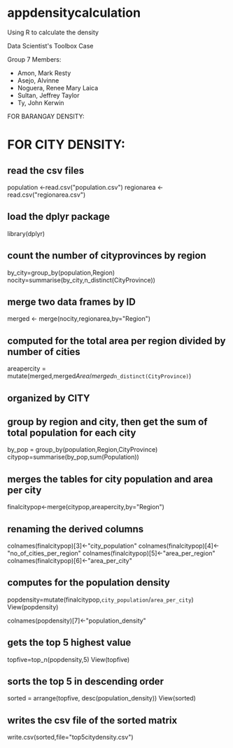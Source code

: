 # appdensitycalculation
Using R to calculate the density

Data Scientist's Toolbox Case

Group 7
Members:
- Amon, Mark Resty 
- Asejo, Alvinne
- Noguera, Renee Mary Laica
- Sultan, Jeffrey Taylor
- Ty, John Kerwin


FOR BARANGAY DENSITY:


# FOR CITY DENSITY:
## read the csv files
population <-read.csv("population.csv")
regionarea <-read.csv("regionarea.csv")

## load the dplyr package
library(dplyr)

## count the number of cityprovinces by region
by_city=group_by(population,Region)
nocity=summarise(by_city,n_distinct(CityProvince))

## merge two data frames by ID
merged <- merge(nocity,regionarea,by="Region")

## computed for the total area per region divided by number of cities
areapercity = mutate(merged,merged$Area/merged$`n_distinct(CityProvince)`)

## organized by CITY 
## group by region and city, then get the sum of total population for each city
by_pop = group_by(population,Region,CityProvince)
citypop=summarise(by_pop,sum(Population))

## merges the tables for city population and area per city
finalcitypop<-merge(citypop,areapercity,by="Region")

## renaming the derived columns
colnames(finalcitypop)[3]<-"city_population"
colnames(finalcitypop)[4]<-"no_of_cities_per_region"
colnames(finalcitypop)[5]<-"area_per_region"
colnames(finalcitypop)[6]<-"area_per_city"

## computes for the population density
popdensity=mutate(finalcitypop,`city_population`/`area_per_city`)
View(popdensity)

colnames(popdensity)[7]<-"population_density"

## gets the top 5 highest value
topfive=top_n(popdensity,5)
View(topfive)

## sorts the top 5 in descending order
sorted = arrange(topfive, desc(population_density))
View(sorted)

## writes the csv file of the sorted matrix
write.csv(sorted,file="top5citydensity.csv")

